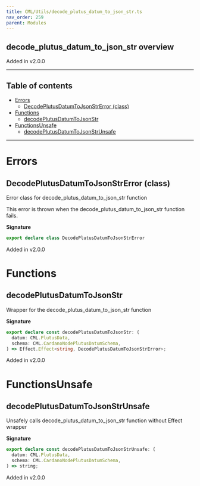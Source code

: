 ```yaml
---
title: CML/Utils/decode_plutus_datum_to_json_str.ts
nav_order: 259
parent: Modules
---
```


## decode_plutus_datum_to_json_str overview

Added in v2.0.0

---

<h2 class="text-delta">Table of contents</h2>

- [Errors](#errors)
  - [DecodePlutusDatumToJsonStrError (class)](#decodeplutusdatumtojsonstrerror-class)
- [Functions](#functions)
  - [decodePlutusDatumToJsonStr](#decodeplutusdatumtojsonstr)
- [FunctionsUnsafe](#functionsunsafe)
  - [decodePlutusDatumToJsonStrUnsafe](#decodeplutusdatumtojsonstrunsafe)

---

# Errors

## DecodePlutusDatumToJsonStrError (class)

Error class for decode_plutus_datum_to_json_str function

This error is thrown when the decode_plutus_datum_to_json_str function fails.

**Signature**

```ts
export declare class DecodePlutusDatumToJsonStrError
```

Added in v2.0.0

# Functions

## decodePlutusDatumToJsonStr

Wrapper for the decode_plutus_datum_to_json_str function

**Signature**

```ts
export declare const decodePlutusDatumToJsonStr: (
  datum: CML.PlutusData,
  schema: CML.CardanoNodePlutusDatumSchema,
) => Effect.Effect<string, DecodePlutusDatumToJsonStrError>;
```

Added in v2.0.0

# FunctionsUnsafe

## decodePlutusDatumToJsonStrUnsafe

Unsafely calls decode_plutus_datum_to_json_str function without Effect wrapper

**Signature**

```ts
export declare const decodePlutusDatumToJsonStrUnsafe: (
  datum: CML.PlutusData,
  schema: CML.CardanoNodePlutusDatumSchema,
) => string;
```

Added in v2.0.0
